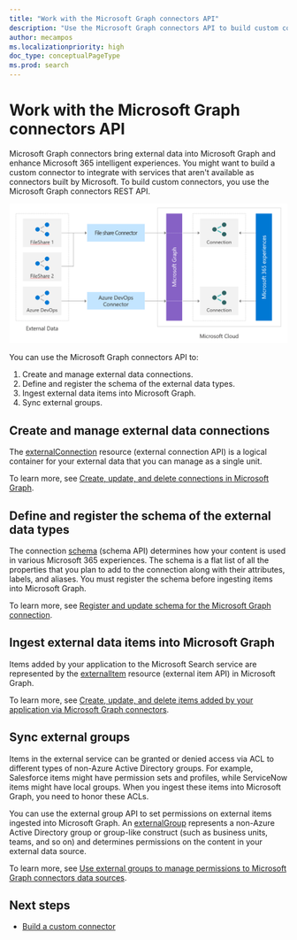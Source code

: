 ```yaml
---
title: "Work with the Microsoft Graph connectors API"
description: "Use the Microsoft Graph connectors API to build custom connectors that bring external data into Microsoft Graph to enhance Microsoft 365 intelligent experiences."
author: mecampos
ms.localizationpriority: high
doc_type: conceptualPageType
ms.prod: search
---
```


# Work with the Microsoft Graph connectors API

Microsoft Graph connectors bring external data into Microsoft Graph and enhance Microsoft 365 intelligent experiences. You might want to build a custom connector to integrate with services that aren't available as connectors built by Microsoft. To build custom connectors, you use the Microsoft Graph connectors REST API.

![Image showing the external data coming trough different types of connectors to Microsoft Graph](./images/connectors-images/api-overview.png)

You can use the Microsoft Graph connectors API to:

1. Create and manage external data connections.
2. Define and register the schema of the external data types.
3. Ingest external data items into Microsoft Graph.
4. Sync external groups.

## Create and manage external data connections

The [externalConnection](/graph/api/resources/externalconnectors-externalconnection) resource (external connection API) is a logical container for your external data that you can manage as a single unit.

To learn more, see [Create, update, and delete connections in Microsoft Graph](connecting-external-content-manage-connections.md).

## Define and register the schema of the external data types

The connection [schema](/graph/api/resources/externalconnectors-schema) (schema API) determines how your content is used in various Microsoft 365 experiences. The schema is a flat list of all the properties that you plan to add to the connection along with their attributes, labels, and aliases. You must register the schema before ingesting items into Microsoft Graph.

To learn more, see [Register and update schema for the Microsoft Graph connection](connecting-external-content-manage-schema.md).

## Ingest external data items into Microsoft Graph

Items added by your application to the Microsoft Search service are represented by the [externalItem](/graph/api/resources/externalconnectors-externalitem) resource (external item API) in Microsoft Graph.

To learn more, see [Create, update, and delete items added by your application via Microsoft Graph connectors](connecting-external-content-manage-items.md).

## Sync external groups

Items in the external service can be granted or denied access via ACL to different types of non-Azure Active Directory groups. For example, Salesforce items might have permission sets and profiles, while ServiceNow items might have local groups. When you ingest these items into Microsoft Graph, you need to honor these ACLs.

You can use the external group API to set permissions on external items ingested into Microsoft Graph. An [externalGroup](/graph/api/resources/externalconnectors-externalgroup) represents a non-Azure Active Directory group or group-like construct (such as business units, teams, and so on) and determines permissions on the content in your external data source.

To learn more, see [Use external groups to manage permissions to Microsoft Graph connectors data sources](connecting-external-content-external-groups.md).

## Next steps

- [Build a custom connector](/graph/connecting-external-content-build-quickstart)